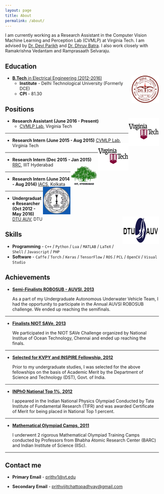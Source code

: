 ```yaml
---
layout: page
title: About
permalink: /about/
---
```


I am currently working as a Research Assistant in the Computer Vision Machine Learning and Perception Lab (CVMLP) at Virginia Tech. I am advised by [Dr. Devi Parikh](https://filebox.ece.vt.edu/~parikh) and [Dr. Dhruv Batra](https://filebox.ece.vt.edu/~dbatra). I also work closely with Ramakrishna Vedantam and Ramprasaath Selvaraju.

## Education

* [**B.Tech** in Electrical Engineering (2012-2016)](#) <img src="/images/dtu_logo.png" style="float:right;width:90px;height:90px;"> 
	* **Institute** -  Delhi Technological University (Formerly DCE) 
	* **CPI** - 81.30

## Positions

* **Research Assistant (June 2016 - Present)**  <img src="/images/vt_logo.jpg" style="float:right;width:100px;height:90px;">
	* [CVMLP Lab](https://filebox.ece.vt.edu/~parikh/CVL.html), Virginia Tech

***

* **Research Intern (June 2015 - Aug 2015)** [CVMLP Lab](https://filebox.ece.vt.edu/~parikh/CVL.html), Virginia Tech <img src="/images/vt_logo.jpg" style="float:right;width:100px;height:90px;">

***

* **Research Intern (Dec 2015 - Jan 2015)** [RRC](http://robotics.iiit.ac.in/), IIIT Hyderabad <img src="/images/iiit_logo.png" style="float:right;width:90px;height:90px;">

***

* **Research Intern (June 2014 - Aug 2014)** [IACS](http://www.iacs.res.in/), Kolkata <img src="/images/iacs_logo.jpg" style="float:right;width:90px;height:90px;">

***

* **Undergraduate Researcher (Oct 2012 - May 2016)** [DTU AUV](http://www.dtu.ac.in/Web/Community/projectteams.php), DTU <img src="/images/auv_logo.png" style="float:right;width:120px;height:90px;">


## Skills

* **Programming** - `C++` / `Python` / `Lua` / `MATLAB` / `LaTeX` / `Shell` / `Javascript` / `PHP` 
* **Software** - `Caffe` / `Torch` / `Keras` / `TensorFlow` / `ROS` / `PCL` / `OpenCV` / `Visual Studio`
    
    
## Achievements


* [**Semi-Finalists ROBOSUB - AUVSI, 2013**](#) 
   
   As a part of my Undergraduate Autonomous Underwater Vehicle Team, I had the opportunity to participate in the Annual AUVSI ROBOSUB challenge. We ended up reaching the semifinals.  

***

* [**Finalists NIOT SAVe, 2013**](#) 

    We participated in the NIOT SAVe Challenge organized by National Institue of Ocean Technology, Chennai and ended up reaching the finals.

***

* [**Selected for KVPY and INSPIRE Fellowship, 2012**](#) 

   Prior to my undergraduate studies, I was selected for the above fellowships on the basis of Academic Merit by the Department of Science and Technology (DST), Govt. of India.

***

* [**INPhO National Top 1%, 2012**](#)

	I appeared in the Indian National Physics Olympiad Conducted by Tata Institute of Fundamental Research (TIFR) and was awarded Certificate of Merit for being placed in National Top 1 percent.

***

* [**Mathematical Olympiad Camps, 2011**](#)

	I underwent 2 rigorous Mathematical Olympiad Training Camps conducted by Professors from Bhabha Atomic Research Center (BARC) and Indian Institute of Science (IISc).

***

## Contact me


* **Primary Email** - [prithv1@vt.edu](mailto:prithv1@vt.edu)

* **Secondary  Email** - [prithvijitchattopadhyay@gmail.com](mailto:prithvijitchattopadhyay@gmail.com)

